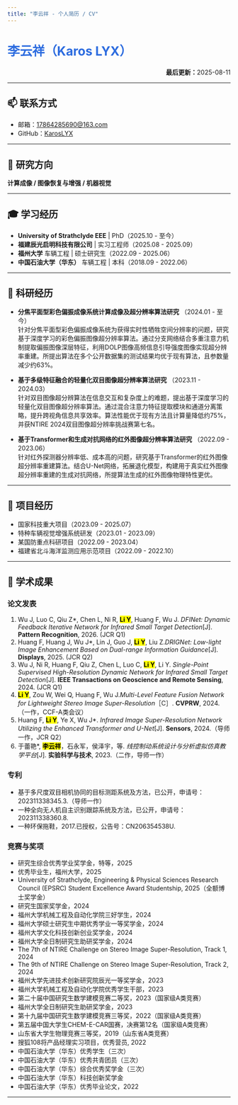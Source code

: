 ```yaml
---
title: "李云祥 - 个人简历 / CV"
---
```


# <span style="color:#2d6cdf;font-weight:bold">李云祥（Karos LYX）</span>

<div align="right"><strong>最后更新：</strong>2025-08-11</div>

---

## 📫 联系方式

- 邮箱：17864285690@163.com
- GitHub：[KarosLYX](https://github.com/KarosLYX)

---

## 🎯 研究方向

**计算成像 / 图像恢复与增强 / 机器视觉**

---

## 🎓 学习经历

- <strong>University of Strathclyde EEE</strong> | PhD（2025.10 - 至今）
- <strong>福建辰光启明科技有限公司</strong> | 实习工程师（2025.08 - 2025.09）
- <strong>福州大学</strong> 车辆工程 | 硕士研究生（2022.09 - 2025.06）
- <strong>中国石油大学（华东）</strong> 车辆工程 | 本科（2018.09 - 2022.06）

---

## 🧪 科研经历

- **分焦平面型彩色偏振成像系统计算成像及超分辨率算法研究** （2024.01 - 至今）  
  针对分焦平面型彩色偏振成像系统为获得实时性牺牲空间分辨率的问题，研究基于深度学习的彩色偏振图像超分辨率算法。通过分支网络结合多重注意力机制提取偏振图像深层特征，利用DOLP图像高频信息引导强度图像实现超分辨率重建。所提出算法在多个公开数据集的测试结果均优于现有算法，且参数量减少约63%。

- **基于多级特征融合的轻量化双目图像超分辨率算法研究** （2023.11 - 2024.03）  
  针对双目图像超分辨算法在信息交互和复杂度上的难题，提出基于深度学习的轻量化双目图像超分辨率算法。通过混合注意力特征提取模块和通道分离策略，提升跨视角信息共享效率。算法性能优于现有方法且计算量降低约75%，并获NTIRE 2024双目图像超分辨率挑战赛第七名。

- **基于Transformer和生成对抗网络的红外图像超分辨率算法研究** （2022.09 - 2023.06）  
  针对红外探测器分辨率低、成本高的问题，研究基于Transformer的红外图像超分辨率重建算法。结合U-Net网络，拓展退化模型，构建用于真实红外图像超分辨率重建的生成对抗网络，所提算法生成的红外图像物理特性更优。

---

## 💼 项目经历

- 国家科技重大项目（2023.09 - 2025.07）
- 特种车辆视觉增强系统研发（2023.01 - 2023.09）
- 某国防重点科研项目（2022.09 - 2023.04）
- 福建省北斗海洋监测应用示范项目（2022.09 - 2022.10）

---

## 📝 学术成果

### 论文发表

1. Wu J, Luo C, Qiu Z*, Chen L, Ni R, **<mark>Li Y</mark>**, Huang F, Wu J. *DFINet: Dynamic Feedback Iterative Network for Infrared Small Target Detection*[J]. <b>Pattern Recognition</b>, 2026. (JCR Q1)
2. Huang F, Huang J, Wu J*, Lin J, Guo J, **<mark>Li Y</mark>**, Liu Z.*DRIGNet: Low-light Image Enhancement Based on Dual-range Information Guidance*[J]. <b>Displays</b>, 2025. (JCR Q2)
3. Wu J, Ni R, Huang F, Qiu Z, Chen L, Luo C, **<mark>Li Y</mark>**, Li Y. *Single-Point Supervised High-Resolution Dynamic Network for Infrared Small Target Detection*[J]. <b>IEEE Transactions on Geoscience and Remote Sensing</b>, 2024. (JCR Q1)
4. **<mark>Li Y</mark>**, Zou W, Wei Q, Huang F, Wu J.*Multi-Level Feature Fusion Network for Lightweight Stereo Image Super-Resolution*［C］. <b>CVPRW</b>, 2024.（一作，CCF-A类会议）
5. Huang F, **<mark>Li Y</mark>**, Ye X, Wu J*. *Infrared Image Super-Resolution Network Utilizing the Enhanced Transformer and U-Net*[J]. <b>Sensors</b>, 2024.（导师一作，JCR Q2）
6. 于蕾艳*, **<mark>李云祥</mark>**，石永军，侯泽宇，等. *线控制动系统设计与分析虚拟仿真教学平台*[J]. <b>实验科学与技术</b>, 2023.（二作，导师一作）

### 专利

- 基于多尺度双目相机协同的目标测距系统及方法，已公开，申请号：202311338345.3.（导师一作）  
- 一种全向无人机自主识别跟踪系统及方法，已公开，申请号：202311338360.8.  
- 一种环保拖鞋，2017.已授权，公告号：CN206354538U.

### 竞赛与奖项

- 研究生综合优秀学业奖学金，特等，2025
- 优秀毕业生，福州大学，2025
- University of Strathclyde, Engineering & Physical Sciences Research Council (EPSRC) Student Excellence Award Studentship, 2025（全额博士奖学金）
- 研究生国家奖学金，2024
- 福州大学机械工程及自动化学院三好学生，2024
- 福州大学硕士研究生中期优秀学业一等奖学金，2024
- 福州大学文化科技创新创业奖学金，2024
- 福州大学全日制研究生助研奖学金，2024
- The 7th of NTIRE Challenge on Stereo Image Super-Resolution, Track 1, 2024
- The 9th of NTIRE Challenge on Stereo Image Super-Resolution, Track 2, 2024
- 福州大学先进技术创新研究院辰光一等奖学金，2023
- 福州大学机械工程及自动化学院优秀学生干部，2023
- 第二十届中国研究生数学建模竞赛二等奖，2023（国家级A类竞赛）
- 福州大学全日制研究生助研奖学金，2023
- 第十九届中国研究生数学建模竞赛三等奖，2022（国家级A类竞赛）
- 第五届中国大学生CHEM-E-CAR国赛，决赛第12名（国家级A类竞赛）
- 山东省大学生物理竞赛三等奖，2019（山东省A类竞赛）
- 搜狐108将产品经理实习项目，优秀营员, 2022
- 中国石油大学（华东）优秀学生（三次）
- 中国石油大学（华东）优秀共青团员（三次）
- 中国石油大学（华东）综合优秀奖学金（三次）
- 中国石油大学（华东）科技创新奖学金
- 中国石油大学（华东）优秀毕业论文，2022

---
